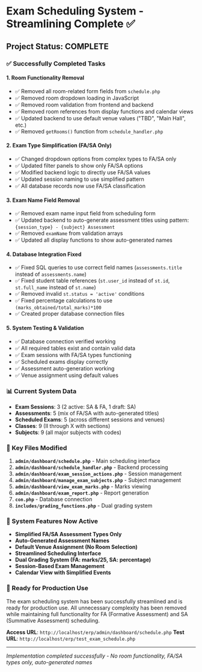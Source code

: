 # Exam Scheduling System - Streamlining Complete ✅

## Project Status: COMPLETE

### ✅ Successfully Completed Tasks

#### 1. Room Functionality Removal
- ✅ Removed all room-related form fields from `schedule.php`
- ✅ Removed room dropdown loading in JavaScript
- ✅ Removed room validation from frontend and backend
- ✅ Removed room references from display functions and calendar views
- ✅ Updated backend to use default venue values ("TBD", "Main Hall", etc.)
- ✅ Removed `getRooms()` function from `schedule_handler.php`

#### 2. Exam Type Simplification (FA/SA Only)
- ✅ Changed dropdown options from complex types to FA/SA only
- ✅ Updated filter panels to show only FA/SA options
- ✅ Modified backend logic to directly use FA/SA values
- ✅ Updated session naming to use simplified pattern
- ✅ All database records now use FA/SA classification

#### 3. Exam Name Field Removal
- ✅ Removed exam name input field from scheduling form
- ✅ Updated backend to auto-generate assessment titles using pattern: `{session_type} - {subject} Assessment`
- ✅ Removed `examName` from validation arrays
- ✅ Updated all display functions to show auto-generated names

#### 4. Database Integration Fixed
- ✅ Fixed SQL queries to use correct field names (`assessments.title` instead of `assessments.name`)
- ✅ Fixed student table references (`st.user_id` instead of `st.id`, `st.full_name` instead of `st.name`)
- ✅ Removed invalid `st.status = 'active'` conditions
- ✅ Fixed percentage calculations to use `(marks_obtained/total_marks)*100`
- ✅ Created proper database connection files

#### 5. System Testing & Validation
- ✅ Database connection verified working
- ✅ All required tables exist and contain valid data
- ✅ Exam sessions with FA/SA types functioning
- ✅ Scheduled exams display correctly
- ✅ Assessment auto-generation working
- ✅ Venue assignment using default values

### 📊 Current System Data
- **Exam Sessions**: 3 (2 active: SA & FA, 1 draft: SA)
- **Assessments**: 5 (mix of FA/SA with auto-generated titles)
- **Scheduled Exams**: 5 (across different sessions and venues)
- **Classes**: 9 (II through X with sections)
- **Subjects**: 9 (all major subjects with codes)

### 🔧 Key Files Modified
1. **`admin/dashboard/schedule.php`** - Main scheduling interface
2. **`admin/dashboard/schedule_handler.php`** - Backend processing
3. **`admin/dashboard/exam_session_actions.php`** - Session management
4. **`admin/dashboard/manage_exam_subjects.php`** - Subject management
5. **`admin/dashboard/view_exam_marks.php`** - Marks viewing
6. **`admin/dashboard/exam_report.php`** - Report generation
7. **`con.php`** - Database connection
8. **`includes/grading_functions.php`** - Dual grading system

### 🎯 System Features Now Active
- **Simplified FA/SA Assessment Types Only**
- **Auto-Generated Assessment Names**
- **Default Venue Assignment (No Room Selection)**
- **Streamlined Scheduling Interface**
- **Dual Grading System (FA: marks/25, SA: percentage)**
- **Session-Based Exam Management**
- **Calendar View with Simplified Events**

### 🚀 Ready for Production Use
The exam scheduling system has been successfully streamlined and is ready for production use. All unnecessary complexity has been removed while maintaining full functionality for FA (Formative Assessment) and SA (Summative Assessment) scheduling.

**Access URL**: `http://localhost/erp/admin/dashboard/schedule.php`
**Test URL**: `http://localhost/erp/test_exam_schedule.php`

---
*Implementation completed successfully - No room functionality, FA/SA types only, auto-generated names*
